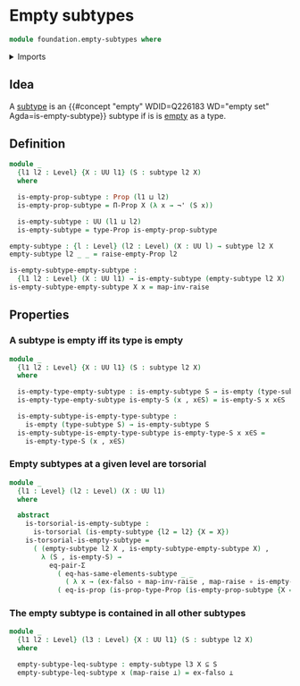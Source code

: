 # Empty subtypes

```agda
module foundation.empty-subtypes where
```

<details><summary>Imports</summary>

```agda
open import foundation.cartesian-product-types
open import foundation.contractible-types
open import foundation.dependent-pair-types
open import foundation.empty-types
open import foundation.equality-dependent-pair-types
open import foundation.function-extensionality
open import foundation.function-types
open import foundation.intersections-subtypes
open import foundation.negation
open import foundation.propositional-truncations
open import foundation.propositions
open import foundation.raising-universe-levels
open import foundation.subtypes
open import foundation.torsorial-type-families
open import foundation.univalence
open import foundation.universe-levels
```

</details>

## Idea

A [subtype](foundation-core.subtypes.md) is an
{{#concept "empty" WDID=Q226183 WD="empty set" Agda=is-empty-subtype}} subtype
if is is [empty](foundation.empty-types.md) as a type.

## Definition

```agda
module _
  {l1 l2 : Level} {X : UU l1} (S : subtype l2 X)
  where

  is-empty-prop-subtype : Prop (l1 ⊔ l2)
  is-empty-prop-subtype = Π-Prop X (λ x → ¬' (S x))

  is-empty-subtype : UU (l1 ⊔ l2)
  is-empty-subtype = type-Prop is-empty-prop-subtype

empty-subtype : {l : Level} (l2 : Level) (X : UU l) → subtype l2 X
empty-subtype l2 _ _ = raise-empty-Prop l2

is-empty-subtype-empty-subtype :
  {l1 l2 : Level} (X : UU l1) → is-empty-subtype (empty-subtype l2 X)
is-empty-subtype-empty-subtype X x = map-inv-raise
```

## Properties

### A subtype is empty iff its type is empty

```agda
module _
  {l1 l2 : Level} {X : UU l1} (S : subtype l2 X)
  where

  is-empty-type-empty-subtype : is-empty-subtype S → is-empty (type-subtype S)
  is-empty-type-empty-subtype is-empty-S (x , x∈S) = is-empty-S x x∈S

  is-empty-subtype-is-empty-type-subtype :
    is-empty (type-subtype S) → is-empty-subtype S
  is-empty-subtype-is-empty-type-subtype is-empty-type-S x x∈S =
    is-empty-type-S (x , x∈S)
```

### Empty subtypes at a given level are torsorial

```agda
module _
  {l1 : Level} (l2 : Level) (X : UU l1)
  where

  abstract
    is-torsorial-is-empty-subtype :
      is-torsorial (is-empty-subtype {l2 = l2} {X = X})
    is-torsorial-is-empty-subtype =
      ( (empty-subtype l2 X , is-empty-subtype-empty-subtype X) ,
        λ (S , is-empty-S) →
          eq-pair-Σ
            ( eq-has-same-elements-subtype _ _
              ( λ x → (ex-falso ∘ map-inv-raise , map-raise ∘ is-empty-S x)))
            ( eq-is-prop (is-prop-type-Prop (is-empty-prop-subtype {X = X} S))))
```

### The empty subtype is contained in all other subtypes

```agda
module _
  {l1 l2 : Level} (l3 : Level) {X : UU l1} (S : subtype l2 X)
  where

  empty-subtype-leq-subtype : empty-subtype l3 X ⊆ S
  empty-subtype-leq-subtype x (map-raise ⊥) = ex-falso ⊥
```

